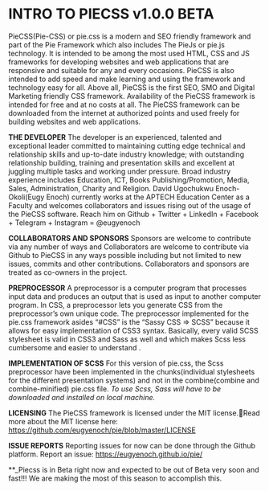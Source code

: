 # INTRO TO PIECSS v1.0.0 BETA 
PieCSS(Pie-CSS) or pie.css is a modern and SEO friendly framework and part of the Pie Framework which also includes The PieJs or pie.js technology. It is intended to be among the most used HTML, CSS and JS frameworks for developing websites and web applications that are responsive and suitable for any and every occasions.
PieCSS is also intended to add speed and make learning and using the framework and technology easy for all.
Above all, PieCSS is the first SEO, SMO and Digital Marketing friendly CSS framework.
Availability of the PieCSS framework is intended for free and at no costs at all. 
The PieCSS framework can be downloaded from the internet at authorized points and used freely for building websites and web applications.

**THE DEVELOPER**
The developer is an experienced, talented and exceptional leader committed to maintaining cutting edge technical and relationship skills and up-to-date industry knowledge; with outstanding relationship building, training and presentation skills and excellent at juggling multiple tasks and working under pressure. Broad industry experience includes Education, ICT, Books Publishing/Promotion, Media, Sales, Administration, Charity and Religion. 
David Ugochukwu Enoch-Okoli(Eugy Enoch) currently works at the APTECH Education Center as a Faculty and welcomes collaborators and issues rising out of the usage of the PieCSS software.
Reach him on Github + Twitter + LinkedIn + Facebook + Telegram + Instagram = @eugyenoch

**COLLABORATORS AND SPONSORS**
Sponsors are welcome to contribute via any number of ways and Collaborators are welcome to contribute via Github to PieCSS in any ways possible including but not limited to new issues, commits and other contributions. Collaborators and sponsors are treated as co-owners in the project.

**PREPROCESSOR**
A preprocessor is a computer program that processes input data and produces an output that is used as input to another computer program. In CSS, a preprocessor lets you generate CSS from the preprocessor’s own unique code.
The preprocessor implemented for the pie.css framework asides “#CSS” is the “Sassy CSS => SCSS” because it allows for easy implementation of CSS3 syntax. Basically, every valid SCSS stylesheet is valid in CSS3 and Sass as well and which makes Scss less cumbersome and easier to understand .

**IMPLEMENTATION OF SCSS**
For this version of pie.css, the Scss preprocessor have been implemented in the chunks(individual stylesheets for the different presentation systems) and not in the combine(combine and combine-minified) pie.css file. 
*To use Scss, Sass will have to be downloaded and installed on local machine.*

**LICENSING**
The PieCSS framework is licensed under the MIT license.Read more about the MIT license here: https://github.com/eugyenoch/pie/blob/master/LICENSE

**ISSUE REPORTS**
Reporting issues for now can be done through the Github platform.
Report an issue: https://eugyenoch.github.io/pie/


**_Piecss is in Beta right now and expected to be out of Beta very soon and fast!!! We are making the most of this season to accomplish this.

